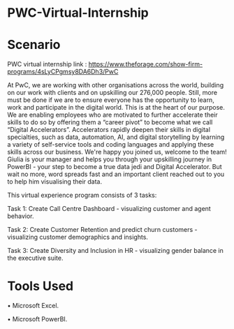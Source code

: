 # PWC-Virtual-Internship

# Scenario

PWC virtual internship link :
https://www.theforage.com/show-firm-programs/4sLyCPgmsy8DA6Dh3/PwC


At PwC, we are working with other organisations across the world, building on our work with clients and on upskilling our 276,000 people. Still, more must be done if we are to ensure everyone has the opportunity to learn, work and participate in the digital world. This is at the heart of our purpose. We are enabling employees who are motivated to further accelerate their skills to do so by offering them a “career pivot” to become what we call “Digital Accelerators”. Accelerators rapidly deepen their skills in digital specialties, such as data, automation, AI, and digital storytelling by learning a variety of self-service tools and coding languages and applying these skills across our business. We're happy you joined us, welcome to the team! Giulia is your manager and helps you through your upskilling journey in PowerBI - your step to become a true data jedi and Digital Accelerator. But wait no more, word spreads fast and an important client reached out to you to help him visualising their data. 

This virtual experience program consists of 3 tasks:


Task 1: Create Call Centre Dashboard - visualizing customer and agent behavior.

Task 2: Create Customer Retention and predict churn customers - visualizing customer demographics and insights.

Task 3: Create Diversity and Inclusion in HR - visualizing gender balance in the executive suite.

# Tools Used

• Microsoft Excel.

• Microsoft PowerBI.


